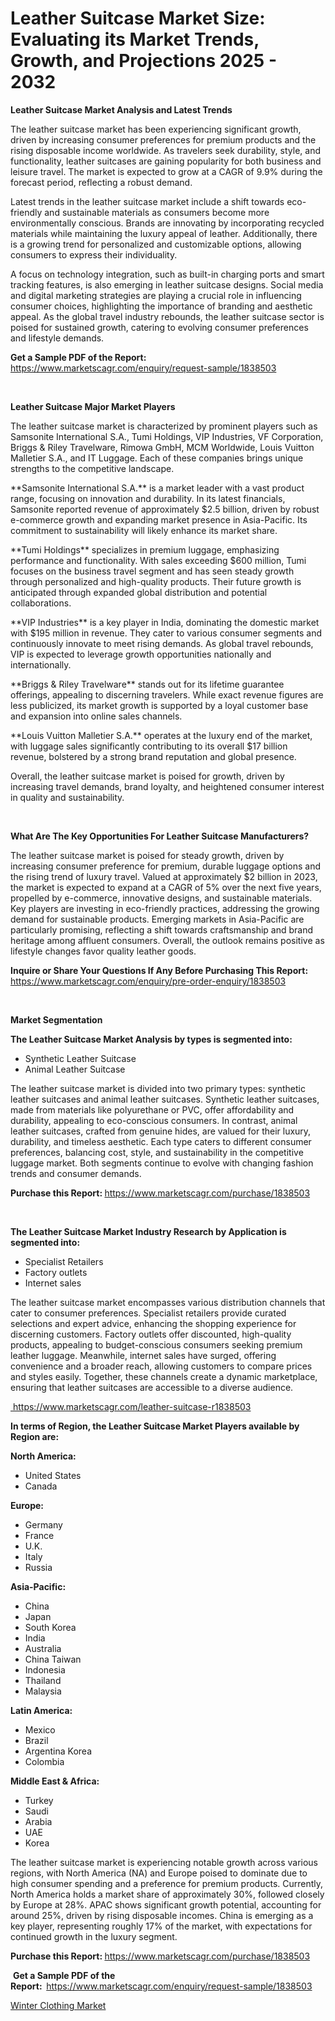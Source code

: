 <p><h1>Leather Suitcase Market Size: Evaluating its Market Trends, Growth, and Projections 2025 - 2032</h1></p><p><strong>Leather Suitcase Market Analysis and Latest Trends</strong></p>
<p><p>The leather suitcase market has been experiencing significant growth, driven by increasing consumer preferences for premium products and the rising disposable income worldwide. As travelers seek durability, style, and functionality, leather suitcases are gaining popularity for both business and leisure travel. The market is expected to grow at a CAGR of 9.9% during the forecast period, reflecting a robust demand.</p><p>Latest trends in the leather suitcase market include a shift towards eco-friendly and sustainable materials as consumers become more environmentally conscious. Brands are innovating by incorporating recycled materials while maintaining the luxury appeal of leather. Additionally, there is a growing trend for personalized and customizable options, allowing consumers to express their individuality.</p><p>A focus on technology integration, such as built-in charging ports and smart tracking features, is also emerging in leather suitcase designs. Social media and digital marketing strategies are playing a crucial role in influencing consumer choices, highlighting the importance of branding and aesthetic appeal. As the global travel industry rebounds, the leather suitcase sector is poised for sustained growth, catering to evolving consumer preferences and lifestyle demands.</p></p>
<p><strong>Get a Sample PDF of the Report:&nbsp;</strong> <a href="https://www.marketscagr.com/enquiry/request-sample/1838503?utm_campaign=3495&utm_medium=2&utm_source=Github&utm_content=ia&utm_term=05042025&utm_id=leather-suitcase">https://www.marketscagr.com/enquiry/request-sample/1838503</a></p>
<p>&nbsp;</p>
<p><strong>Leather Suitcase Major Market Players</strong></p>
<p><p>The leather suitcase market is characterized by prominent players such as Samsonite International S.A., Tumi Holdings, VIP Industries, VF Corporation, Briggs & Riley Travelware, Rimowa GmbH, MCM Worldwide, Louis Vuitton Malletier S.A., and IT Luggage. Each of these companies brings unique strengths to the competitive landscape.</p><p>**Samsonite International S.A.** is a market leader with a vast product range, focusing on innovation and durability. In its latest financials, Samsonite reported revenue of approximately $2.5 billion, driven by robust e-commerce growth and expanding market presence in Asia-Pacific. Its commitment to sustainability will likely enhance its market share.</p><p>**Tumi Holdings** specializes in premium luggage, emphasizing performance and functionality. With sales exceeding $600 million, Tumi focuses on the business travel segment and has seen steady growth through personalized and high-quality products. Their future growth is anticipated through expanded global distribution and potential collaborations.</p><p>**VIP Industries** is a key player in India, dominating the domestic market with $195 million in revenue. They cater to various consumer segments and continuously innovate to meet rising demands. As global travel rebounds, VIP is expected to leverage growth opportunities nationally and internationally.</p><p>**Briggs & Riley Travelware** stands out for its lifetime guarantee offerings, appealing to discerning travelers. While exact revenue figures are less publicized, its market growth is supported by a loyal customer base and expansion into online sales channels.</p><p>**Louis Vuitton Malletier S.A.** operates at the luxury end of the market, with luggage sales significantly contributing to its overall $17 billion revenue, bolstered by a strong brand reputation and global presence.</p><p>Overall, the leather suitcase market is poised for growth, driven by increasing travel demands, brand loyalty, and heightened consumer interest in quality and sustainability.</p></p>
<p>&nbsp;</p>
<p><strong>What Are The Key Opportunities For Leather Suitcase Manufacturers?</strong></p>
<p><p>The leather suitcase market is poised for steady growth, driven by increasing consumer preference for premium, durable luggage options and the rising trend of luxury travel. Valued at approximately $2 billion in 2023, the market is expected to expand at a CAGR of 5% over the next five years, propelled by e-commerce, innovative designs, and sustainable materials. Key players are investing in eco-friendly practices, addressing the growing demand for sustainable products. Emerging markets in Asia-Pacific are particularly promising, reflecting a shift towards craftsmanship and brand heritage among affluent consumers. Overall, the outlook remains positive as lifestyle changes favor quality leather goods.</p></p>
<p><strong>Inquire or Share Your Questions If Any Before Purchasing This Report:</strong> <a href="https://www.marketscagr.com/enquiry/pre-order-enquiry/1838503?utm_campaign=3495&utm_medium=2&utm_source=Github&utm_content=ia&utm_term=05042025&utm_id=leather-suitcase">https://www.marketscagr.com/enquiry/pre-order-enquiry/1838503</a></p>
<p>&nbsp;</p>
<p><strong>Market Segmentation</strong></p>
<p><strong>The Leather Suitcase Market Analysis by types is segmented into:</strong></p>
<p><ul><li>Synthetic Leather Suitcase</li><li>Animal Leather Suitcase</li></ul></p>
<p><p>The leather suitcase market is divided into two primary types: synthetic leather suitcases and animal leather suitcases. Synthetic leather suitcases, made from materials like polyurethane or PVC, offer affordability and durability, appealing to eco-conscious consumers. In contrast, animal leather suitcases, crafted from genuine hides, are valued for their luxury, durability, and timeless aesthetic. Each type caters to different consumer preferences, balancing cost, style, and sustainability in the competitive luggage market. Both segments continue to evolve with changing fashion trends and consumer demands.</p></p>
<p><strong>Purchase this Report:&nbsp;</strong><a href="https://www.marketscagr.com/purchase/1838503?utm_campaign=3495&utm_medium=2&utm_source=Github&utm_content=ia&utm_term=05042025&utm_id=leather-suitcase">https://www.marketscagr.com/purchase/1838503</a></p>
<p>&nbsp;</p>
<p><strong>The Leather Suitcase Market Industry Research by Application is segmented into:</strong></p>
<p><ul><li>Specialist Retailers</li><li>Factory outlets</li><li>Internet sales</li></ul></p>
<p><p>The leather suitcase market encompasses various distribution channels that cater to consumer preferences. Specialist retailers provide curated selections and expert advice, enhancing the shopping experience for discerning customers. Factory outlets offer discounted, high-quality products, appealing to budget-conscious consumers seeking premium leather luggage. Meanwhile, internet sales have surged, offering convenience and a broader reach, allowing customers to compare prices and styles easily. Together, these channels create a dynamic marketplace, ensuring that leather suitcases are accessible to a diverse audience.</p></p>
<p><a href="https://www.marketscagr.com/leather-suitcase-r1838503?utm_campaign=3495&utm_medium=2&utm_source=Github&utm_content=ia&utm_term=05042025&utm_id=leather-suitcase">&nbsp;https://www.marketscagr.com/leather-suitcase-r1838503</a></p>
<p><strong>In terms of Region, the Leather Suitcase Market Players available by Region are:</strong></p>
<p>
    <p> <strong> North America: </strong>
        <ul>
            <li>United States</li>
            <li>Canada</li>
        </ul>
        </p> 
    <p> <strong> Europe: </strong>
        <ul>
            <li>Germany</li>
            <li>France</li>
            <li>U.K.</li>
            <li>Italy</li>
            <li>Russia</li>
        </ul>
        </p> 
    <p> <strong> Asia-Pacific: </strong>
        <ul>
            <li>China</li>
            <li>Japan</li>
            <li>South Korea</li>
            <li>India</li>
            <li>Australia</li>
            <li>China Taiwan</li>
            <li>Indonesia</li>
            <li>Thailand</li>
            <li>Malaysia</li>
        </ul>
        </p> 
    <p> <strong> Latin America: </strong>
        <ul>
            <li>Mexico</li>
            <li>Brazil</li>
            <li>Argentina Korea</li>
            <li>Colombia</li>
        </ul>
        </p> 
    <p> <strong> Middle East & Africa: </strong>
        <ul>
            <li>Turkey</li>
            <li>Saudi</li>
            <li>Arabia</li>
            <li>UAE</li>
            <li>Korea</li>
        </ul>
    </p>
    </p>
<p><p>The leather suitcase market is experiencing notable growth across various regions, with North America (NA) and Europe poised to dominate due to high consumer spending and a preference for premium products. Currently, North America holds a market share of approximately 30%, followed closely by Europe at 28%. APAC shows significant growth potential, accounting for around 25%, driven by rising disposable incomes. China is emerging as a key player, representing roughly 17% of the market, with expectations for continued growth in the luxury segment.</p></p>
<p><strong>Purchase this Report: </strong><a href="https://www.marketscagr.com/purchase/1838503?utm_campaign=3495&utm_medium=2&utm_source=Github&utm_content=ia&utm_term=05042025&utm_id=leather-suitcase">https://www.marketscagr.com/purchase/1838503</a></p>
<p>&nbsp;<strong>Get a Sample PDF of the Report:&nbsp;&nbsp;</strong><a href="https://www.marketscagr.com/enquiry/request-sample/1838503?utm_campaign=3495&utm_medium=2&utm_source=Github&utm_content=ia&utm_term=05042025&utm_id=leather-suitcase">https://www.marketscagr.com/enquiry/request-sample/1838503</a></p>
<p><strong></strong></p>
<p><p><a href="https://github.com/prantoblouin/Market-Research-Report-List-1/blob/main/winter-clothing-market.md?utm_campaign=3495&utm_medium=2&utm_source=Github&utm_content=ia&utm_term=05042025&utm_id=leather-suitcase">Winter Clothing Market</a></p></p>